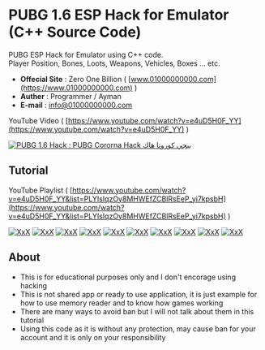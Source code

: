 # PUBG 1.6 ESP Hack for Emulator (C++ Source Code)

PUBG ESP Hack for Emulator using C++ code.\
Player Position, Bones, Loots, Weapons, Vehicles, Boxes ... etc.

* **Offecial Site** : Zero One Billion ( [www.01000000000.com](https://www.01000000000.com) )
* **Auther** : Programmer / Ayman
* **E-mail** : [info@01000000000.com](mailto:info@01000000000.com)

YouTube Video ( [https://www.youtube.com/watch?v=e4uD5H0F_YY](https://www.youtube.com/watch?v=e4uD5H0F_YY) )

[![PUBG 1.6 Hack : PUBG Cororna Hack ببجي كورونا هاك](https://img.youtube.com/vi/e4uD5H0F_YY/0.jpg)](http://www.youtube.com/e4uD5H0F_YY "PUBG 1.6 Hack : PUBG Cororna Hack ببجي كورونا هاك")

## Tutorial
YouTube Playlist ( [https://www.youtube.com/watch?v=e4uD5H0F_YY&list=PLYIsIqzOy8MHWEfZCBlRsEeP_yi7kpsbH](https://www.youtube.com/watch?v=e4uD5H0F_YY&list=PLYIsIqzOy8MHWEfZCBlRsEeP_yi7kpsbH) )

[![XxX](https://img.youtube.com/vi/mrmcgHi0ePM/default.jpg)](http://www.youtube.com/mrmcgHi0ePM "XxX")
[![XxX](https://img.youtube.com/vi/Hkdrlz2t9Cc/default.jpg)](http://www.youtube.com/Hkdrlz2t9Cc "XxX")
[![XxX](https://img.youtube.com/vi/tBmlG7-4PQo/default.jpg)](http://www.youtube.com/tBmlG7-4PQo "XxX")
[![XxX](https://img.youtube.com/vi/vr2W7Vtk8NM/default.jpg)](http://www.youtube.com/vr2W7Vtk8NM "XxX")
[![XxX](https://img.youtube.com/vi/0y-qjlnWowU/default.jpg)](http://www.youtube.com/0y-qjlnWowU "XxX")
[![XxX](https://img.youtube.com/vi/SZUocHyjn2k/default.jpg)](http://www.youtube.com/SZUocHyjn2k "XxX")
[![XxX](https://img.youtube.com/vi/ZMF5mHmHkDI/default.jpg)](http://www.youtube.com/ZMF5mHmHkDI "XxX")
[![XxX](https://img.youtube.com/vi/3sFRUL5IVZU/default.jpg)](http://www.youtube.com/3sFRUL5IVZU "XxX")
[![XxX](https://img.youtube.com/vi/2GoG9du_YmA/default.jpg)](http://www.youtube.com/2GoG9du_YmA "XxX")
[![XxX](https://img.youtube.com/vi/EpG6rbjDm4g/default.jpg)](http://www.youtube.com/EpG6rbjDm4g "XxX")

## About
* This is for educational purposes only and I don't encorage using hacking
* This is not shared app or ready to use application, it is just example for how to use memory reader and to know how games working
* There are many ways to avoid ban but I will not talk about them in this tutorial
* Using this code as it is without any protection, may cause ban for your account and it is only on your responsibility

